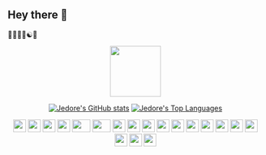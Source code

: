## Hey there :wave:
:man_technologist::biking_man::yin_yang::snake: 

<p align="center">
  <a href="#">
    <img src="https://media4.giphy.com/media/5aYfJYohCSeYgtVlUj/giphy.gif?cid=ecf05e47lott3v8a4wtj50onhnhg7b0n8hd1dwfiasihwko9&ep=v1_gifs_related&rid=giphy.gif" width="100" />
  </a>
</p>

<p align="center">
  <a href="#"><img src="https://github-readme-stats.vercel.app/api?username=Jedore&theme=shadow_green&show_icons=true&hide=contribs&hide_border=true" alt="Jedore's GitHub stats" /></a>
  <a href="#"><img src="https://github-readme-stats.vercel.app/api/top-langs/?username=Jedore&theme=shadow_green&langs_count=2&hide_border=true" alt="Jedore's Top Languages" /></a>
</p>

<div align="center">
    <a href="#"><img src="https://cultofthepartyparrot.com/parrots/hd/portalblueparrot.gif" width="25" height="25"/></a>
    <a href="#"><img src="https://cultofthepartyparrot.com/parrots/hd/parrot.gif" width="25" height="25"/></a>
    <a href="#"><img src="https://cultofthepartyparrot.com/parrots/hd/githubparrot.gif" width="25" height="25"/></a>
    <a href="#"><img src="https://cultofthepartyparrot.com/parrots/hd/flyingmoneyparrot.gif" width="25" height="25"/></a>
    <a href="#"><img src="https://cultofthepartyparrot.com/parrots/hd/dadparrot.gif" width="36" height="25"/></a>
    <a href="#"><img src="https://cultofthepartyparrot.com/parrots/pythonparrot.gif" width="36" height="25"/></a>
    <a href="#"><img src="https://cultofthepartyparrot.com/parrots/hd/opensourceparrot.gif" width="25" height="25"/></a>
    <a href="#"><img src="https://cultofthepartyparrot.com/parrots/databaseparrot.gif" width="25" height="25"/></a>
    <a href="#"><img src="https://cultofthepartyparrot.com/parrots/fixparrot.gif" width="25" height="25"/></a>
    <a href="#"><img src="https://cultofthepartyparrot.com/parrots/hd/laptop_parrot.gif" width="25" height="25"/></a>
    <a href="#"><img src="https://cultofthepartyparrot.com/parrots/hd/spinningparrot.gif" width="25" height="25"/></a>
    <a href="#"><img src="https://cultofthepartyparrot.com/parrots/hd/meldparrot.gif" width="25" height="25"/></a>
    <a href="#"><img src="https://cultofthepartyparrot.com/parrots/hd/sleepingparrot.gif" width="25" height="25"/></a>
    <a href="#"><img src="https://cultofthepartyparrot.com/parrots/hd/scienceparrot.gif" width="25" height="25"/></a>
    <a href="#"><img src="https://cultofthepartyparrot.com/parrots/hd/pirateparrot.gif" width="25" height="25"/></a>
    <a href="#"><img src="https://cultofthepartyparrot.com/parrots/hd/footballparrot.gif" width="25" height="25"/></a>
    <a href="#"><img src="https://cultofthepartyparrot.com/parrots/hd/illuminatiparrot.gif" width="25" height="25"/></a>
    <a href="#"><img src="https://cultofthepartyparrot.com/parrots/hd/ceilingparrot.gif" width="25" height="25"/></a>
    <a href="#"><img src="https://cultofthepartyparrot.com/parrots/hd/reverseportalblueparrot.gif" width="25" height="25"/></a>
</div>
